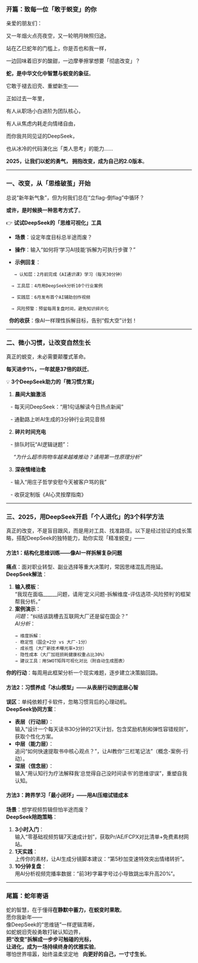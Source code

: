 ### **开篇：致每一位「敢于蜕变」的你**  

亲爱的朋友们：  

又一年烟火点亮夜空，又一轮明月映照归途。  

站在乙巳蛇年的门槛上，你是否也和我一样，  

一边回味着旧岁的酸甜，一边摩拳擦掌想要「彻底改变」？  

**蛇，是中华文化中智慧与蜕变的象征**。  

它敢于褪去旧壳、重塑新生——  

正如过去一年里，  

有人从职场小白进阶为团队核心，  

有人从焦虑内耗走向情绪自由，  

而你我共同见证的DeepSeek，  

也从冰冷的代码演化出「类人思考」的能力……  

**2025，让我们以蛇的勇气， 拥抱改变，成为自己的2.0版本**。  

---

### **一、改变，从「思维破茧」开始**  

总说“新年新气象”，但为何我们总在“立flag-倒flag”中循环？  

**或许，是时候换一种思考方式了**。  

👉 **试试DeepSeek的「思维可视化」工具**  

- **场景**：设定年度目标总半途而废？  

- **操作**：输入“如何将‘学习AI技能’拆解为可执行步骤？”  

- **示例回复**：  


```
   → 认知层：2月前完成《AI通识课》学习（每天30分钟）  

  → 工具层：4月用DeepSeek分析10个行业案例  

  → 实践层：6月发布首个AI辅助创作视频  

  → 风险预警：预留每周复盘时间，避免知识碎片化  
```
    
**你的收获**：像AI一样理性拆解目标，告别“假大空”计划！
  

---
### **二、微小习惯，让改变自然生长**  

真正的蜕变，未必需要颠覆式革命。  

**每天进步1%，一年就是37倍的跃迁**。  

💡 **3个DeepSeek助力的「微习惯方案」**  

1. **晨间大脑激活**  

   - 每天问DeepSeek：“用1句话解读今日热点新闻”  

   - 通勤路上听AI生成的3分钟行业洞见音频  

2. **碎片时间充电**  

   - 排队时玩“AI逻辑谜题”：  

     *“为什么超市购物车越来越难推动？请用第一性原理分析”*  

3. **深夜情绪治愈**  

   - 输入“用庄子哲学安慰今天被客户骂的我”  

   - 收获定制版《AI心灵按摩指南》  

---

### **三、2025，用DeepSeek开启「个人进化」的3个科学方法**  
真正的改变，不是盲目跟风，而是用对工具、找准路径。以下是经过验证的成长策略，搭配DeepSeek的独特能力，助你实现「精准蜕变」——  

#### **方法1：结构化思维训练——像AI一样拆解复杂问题**  
**痛点**：面对职业转型、副业选择等重大决策时，常因思绪混乱而拖延。  
**DeepSeek解法**：  
1. **输入模板**：  
   “我现在面临______问题，请用‘定义问题-拆解维度-评估选项-风险预判’的框架帮我分析。”  
2. **案例演示**：  
   *问题*：“纠结该跳槽去互联网大厂还是留在国企？”  
   *AI分析*：  
   ```  
   → 维度拆解：  
   - 稳定性（国企+2分 vs 大厂-1分）  
   - 成长性（大厂新技术曝光率+3分）  
   - 隐性成本（大厂加班损耗健康权重占比30%）  
   → 建议工具：用SWOT矩阵可视化对比（附自动生成图表）  
   ```  
**你的行动**：每周用此框架分析一个现实难题，逐步建立决策脑回路。  

#### **方法2：习惯养成「冰山模型」——从表层行动到底层心智**  
**误区**：单纯依赖打卡软件，忽略习惯背后的心理动机。  
**DeepSeek协同方案**：  
- **表层（行动层）**：  
  输入“设计一个每天读书30分钟的21天计划，包含奖励机制和弹性容错规则”，获取个性化方案。  
- **中层（能力层）**：  
  追问“如何快速提取书中核心观点？”，让AI教你“三栏笔记法”（概念-案例-行动）。  
- **深层（信念层）**：  
  输入“用认知行为疗法解释我‘总觉得自己没时间读书’的思维谬误”，重塑自我认知。  

#### **方法3：跨界学习「最小闭环」——用AI压缩试错成本**  
**场景**：想学视频剪辑但怕半途而废？  
**DeepSeek陪跑策略**：  
1. **3小时入门**：  
  输入“零基础视频剪辑7天速成计划”，获取Pr/AE/FCPX对比清单+免费素材网站。  
2. **1天实践**：  
  上传你的素材，让AI生成分镜脚本建议：“第5秒加变速特效突出情绪转折”。  
3. **10分钟复盘**：  
  用AI分析视频完播率数据：“前3秒字幕字号过小导致跳出率升高20%”。  

---

### **尾篇：蛇年寄语**  
蛇的智慧，在于懂得**在静默中蓄力，在蜕变时果敢**。  
愿你我新年——  
像DeepSeek的“思维链”一样逻辑清晰，  
如蛇蜕旧壳般勇敢打破认知边界，  
**把“改变”拆解成一步步可触碰的光标，  
让进化，成为一场持续终身的优雅实验**。  
哪怕世界喧嚣，始终温柔坚定地  
**向更好的自己，一寸寸生长**。